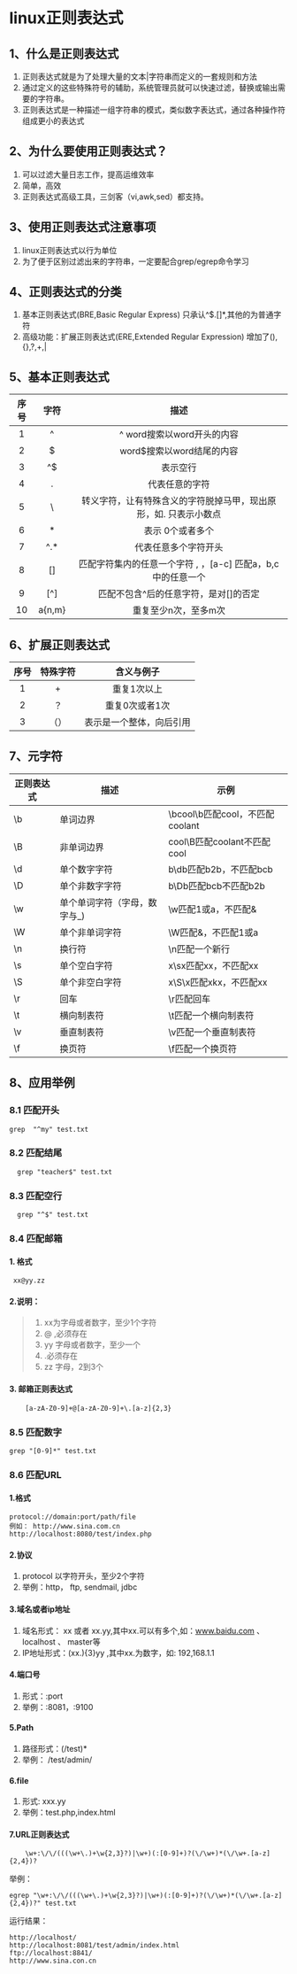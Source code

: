 # linux正则表达式
##  1、什么是正则表达式
1. 正则表达式就是为了处理大量的文本|字符串而定义的一套规则和方法
2. 通过定义的这些特殊符号的辅助，系统管理员就可以快速过滤，替换或输出需要的字符串。
 3. 正则表达式是一种描述一组字符串的模式，类似数字表达式，通过各种操作符组成更小的表达式
## 2、为什么要使用正则表达式？
1. 可以过滤大量日志工作，提高运维效率
2. 简单，高效
3. 正则表达式高级工具，三剑客（vi,awk,sed）都支持。
##  3、使用正则表达式注意事项
1. linux正则表达式以行为单位
2. 为了便于区别过滤出来的字符串，一定要配合grep/egrep命令学习
##  4、正则表达式的分类
1. 基本正则表达式(BRE,Basic Regular Express)
    只承认^$.[]*,其他的为普通字符
2. 高级功能：扩展正则表达式(ERE,Extended Regular Expression)
    增加了(),{},?,+,|
##  5、基本正则表达式

| 序号 |   字符   |                                   描述                                   |
| :-: | :------: | :----------------------------------------------------------------------: |
|  1   |    ^     |                        ^ word搜索以word开头的内容                         |
|  2   |    $     |                         word$搜索以word结尾的内容                         |
|   3  |    ^$    |                                 表示空行                                  |
|   4  |    .     |                              代表任意的字符                               |
|  5   |    \     |       转义字符，让有特殊含义的字符脱掉马甲，现出原形，如\. 只表示小数点       |
|  6   |    *     |                             表示 0个或者多个                              |
|  7   |   ^.*    |                            代表任意多个字符开头                            |
|  8  |    []    | 匹配字符集内的任意一个字符    ,               ，[a-c]   匹配a，b,c中的任意一个 |
|  9   |   [^]    |                    匹配不包含^后的任意字符，是对[]的否定                    |
|  10  | a\{n,m\} |                            重复至少n次，至多m次                            |
## 6、扩展正则表达式
| 序号 | 特殊字符 |       含义与例子        |
| :--: | :-----: | :--------------------: |
|  1   |    +    |       重复1次以上       |
|  2   |    ？    |     重复0次或者1次      |
|  3   |   （）   | 表示是一个整体，向后引用 |
## 7、元字符
| 正则表达式 |            描述            |              示例              |
| --------- | -------------------------- | ------------------------------ |
| \b        | 单词边界                    | \bcool\b匹配cool，不匹配coolant |
| \B        | 非单词边界                  | cool\B匹配coolant不匹配cool     |
| \d        | 单个数字字符                | b\db匹配b2b，不匹配bcb          |
| \D        | 单个非数字字符              | b\Db匹配bcb不匹配b2b            |
| \w        | 单个单词字符（字母，数字与_) | \w匹配1或a，不匹配&             |
| \W        | 单个非单词字符              | \W匹配&，不匹配1或a             |
| \n        | 换行符                     | \n匹配一个新行                  |
| \s        | 单个空白字符                | x\sx匹配xx，不匹配xx            |
| \S        | 单个非空白字符              | x\S\x匹配xkx，不匹配xx          |
| \r        | 回车                       | \r匹配回车                      |
| \t        | 横向制表符                  | \t匹配一个横向制表符             |
| \v        | 垂直制表符                  | \v匹配一个垂直制表符             |
| \f        | 换页符	                     | \f匹配一个换页符                |
## 8、应用举例
### 8.1   匹配开头
   ``` shell
   grep  "^my" test.txt
   ```
### 8.2 匹配结尾

``` shell
  grep "teacher$" test.txt
```
### 8.3  匹配空行
```shell
  grep "^$" test.txt
```
### 8.4 匹配邮箱
####  1. 格式
     xx@yy.zz
#### 2.说明：
  >1. xx为字母或者数字，至少1个字符
 >2. @ ,必须存在
 >3. yy 字母或者数字，至少一个
 >4. .必须存在
>5. zz 字母，2到3个

####  3. 邮箱正则表达式
``` shell
    [a-zA-Z0-9]+@[a-zA-Z0-9]+\.[a-z]{2,3}
```
### 8.5 匹配数字
``` shell
grep "[0-9]*" test.txt
```
### 8.6 匹配URL
#### 1.格式
    protocol://domain:port/path/file
    例如： http://www.sina.com.cn
    http://localhost:8080/test/index.php
#### 2.协议
  1. protocol 以字符开头，至少2个字符
  2. 举例：http， ftp,  sendmail, jdbc
####  3.域名或者ip地址
  1. 域名形式： xx 或者 xx.yy,其中xx.可以有多个,如：www.baidu.com 、 localhost 、 master等
  2. IP地址形式：(xx.){3}yy ,其中xx.为数字，如: 192,168.1.1
#### 4.端口号
  1. 形式：:port
  2. 举例：:8081，:9100
#### 5.Path
  1. 路径形式：(/test)* 
  2. 举例： /test/admin/
#### 6.file
  1. 形式:  xxx.yy
  2. 举例：test.php,index.html
#### 7.URL正则表达式
``` shell
    \w+:\/\/(((\w+\.)+\w{2,3}?)|\w+)(:[0-9]+)?(\/\w+)*(\/\w+.[a-z]{2,4})?
```
 举例：
 ``` shell
 egrep "\w+:\/\/(((\w+\.)+\w{2,3}?)|\w+)(:[0-9]+)?(\/\w+)*(\/\w+.[a-z]{2,4})?" test.txt
 ```
 运行结果：
 ``` shell
 http://localhost/
http://localhost:8081/test/admin/index.html
ftp://localhost:8841/
http://www.sina.con.cn
 ```